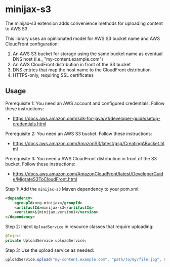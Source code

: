 minijax-s3
============

The minijax-s3 extension adds convenience methods for uploading content to AWS S3.

This library uses an opinionated model for AWS S3 bucket name and AWS CloudFront configuration:
1) An AWS S3 bucket for storage using the same bucket name as eventual DNS host (i.e., "my-content.example.com")
2) An AWS CloudFront distribution in front of the S3 bucket
3) DNS entries that map the host name to the CloudFront distribution
4) HTTPS-only, requiring SSL certificates

Usage
-----

Prerequisite 1:  You need an AWS account and configured credentials.  Follow these instructions:
* <https://docs.aws.amazon.com/sdk-for-java/v1/developer-guide/setup-credentials.html>

Prerequisite 2:  You need an AWS S3 bucket.  Follow these instructions:
* <https://docs.aws.amazon.com/AmazonS3/latest/gsg/CreatingABucket.html>

Prerequisite 3:  You need a AWS CloudFront distribution in front of the S3 bucket.  Follow these instructions:
* <https://docs.aws.amazon.com/AmazonCloudFront/latest/DeveloperGuide/MigrateS3ToCloudFront.html>

Step 1: Add the `minijax-s3` Maven dependency to your pom.xml:

```xml
<dependency>
    <groupId>org.minijax</groupId>
    <artifactId>minijax-s3</artifactId>
    <version>${minijax.version}</version>
</dependency>
```

Step 2: Inject `UploadService` in resource classes that require uploading:

```java
@Inject
private UploadService uploadService;
```

Step 3: Use the upload service as needed:

```java
uploadService.upload("my-content.example.com", "path/to/my/file.jpg", myFile);
```

